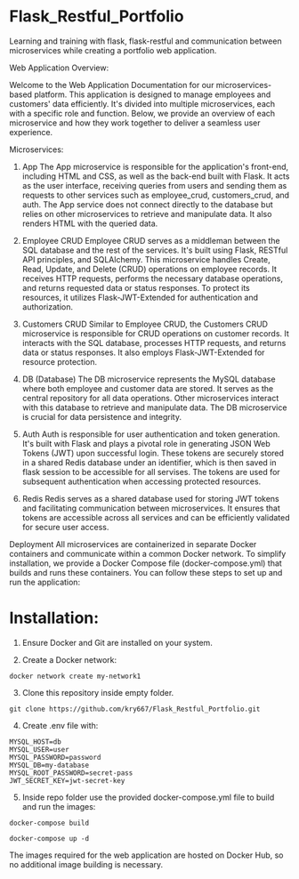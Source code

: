 # Flask_Restful_Portfolio
Learning and training with flask, flask-restful and communication between microservices while creating a portfolio web application.


Web Application Overview:

Welcome to the Web Application Documentation for our microservices-based platform. This application is designed to manage employees and customers' data efficiently. It's divided into multiple microservices, each with a specific role and function. Below, we provide an overview of each microservice and how they work together to deliver a seamless user experience.

Microservices:

1. App
The App microservice is responsible for the application's front-end, including HTML and CSS, as well as the back-end built with Flask. It acts as the user interface, receiving queries from users and sending them as requests to other services such as employee_crud, customers_crud, and auth. The App service does not connect directly to the database but relies on other microservices to retrieve and manipulate data. It also renders HTML with the queried data.

2. Employee CRUD
Employee CRUD serves as a middleman between the SQL database and the rest of the services. It's built using Flask, RESTful API principles, and SQLAlchemy. This microservice handles Create, Read, Update, and Delete (CRUD) operations on employee records. It receives HTTP requests, performs the necessary database operations, and returns requested data or status responses. To protect its resources, it utilizes Flask-JWT-Extended for authentication and authorization.

3. Customers CRUD
Similar to Employee CRUD, the Customers CRUD microservice is responsible for CRUD operations on customer records. It interacts with the SQL database, processes HTTP requests, and returns data or status responses. It also employs Flask-JWT-Extended for resource protection.

4. DB (Database)
The DB microservice represents the MySQL database where both employee and customer data are stored. It serves as the central repository for all data operations. Other microservices interact with this database to retrieve and manipulate data. The DB microservice is crucial for data persistence and integrity.

5. Auth
Auth is responsible for user authentication and token generation. It's built with Flask and plays a pivotal role in generating JSON Web Tokens (JWT) upon successful login. These tokens are securely stored in a shared Redis database under an identifier, which is then saved in flask session to be accessible for all servises. The tokens are used for subsequent authentication when accessing protected resources.

6. Redis
Redis serves as a shared database used for storing JWT tokens and facilitating communication between microservices. It ensures that tokens are accessible across all services and can be efficiently validated for secure user access.

Deployment
All microservices are containerized in separate Docker containers and communicate within a common Docker network. To simplify installation, we provide a Docker Compose file (docker-compose.yml) that builds and runs these containers. You can follow these steps to set up and run the application:

# Installation:

1. Ensure Docker and Git are installed on your system.

2. Create a Docker network:

```
docker network create my-network1
```
3. Clone this repository inside empty folder.

```
git clone https://github.com/kry667/Flask_Restful_Portfolio.git
```

4. Create .env file with:
```
MYSQL_HOST=db
MYSQL_USER=user
MYSQL_PASSWORD=password
MYSQL_DB=my-database
MYSQL_ROOT_PASSWORD=secret-pass
JWT_SECRET_KEY=jwt-secret-key
```

5. Inside repo folder use the provided docker-compose.yml file to build and run the images:
```
docker-compose build
```
```
docker-compose up -d
```

The images required for the web application are hosted on Docker Hub, so no additional image building is necessary.
